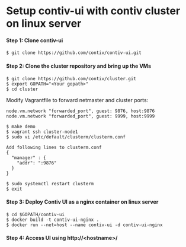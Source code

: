 # Setup contiv-ui with contiv cluster on linux server
#### Step 1: Clone contiv-ui


```
$ git clone https://github.com/contiv/contiv-ui.git
```

#### Step 2: Clone the cluster repository and bring up the VMs

```
$ git clone https://github.com/contiv/cluster.git
$ export GOPATH="<Your gopath>"
$ cd cluster
```

Modify Vagrantfile to forward netmaster and cluster ports:

```
node.vm.network "forwarded_port", guest: 9876, host:9876
node.vm.network "forwarded_port", guest: 9999, host:9999
```

```
$ make demo
$ vagrant ssh cluster-node1
$ sudo vi /etc/default/clusterm/clusterm.conf

Add following lines to clusterm.conf
{
  "manager" : {
    "addr": ":9876"
  }
} 

$ sudo systemctl restart clusterm
$ exit
```

#### Step 3: Deploy Contiv UI as a nginx container on linux server
```
$ cd $GOPATH/contiv-ui
$ docker build -t contiv-ui-nginx .
$ docker run --net=host --name contiv-ui -d contiv-ui-nginx
```
#### Step 4: Access UI using http://\<hostname\>/

